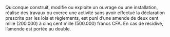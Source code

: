 Quiconque construit, modifie ou exploite un ouvrage ou une installation, réalise des travaux ou exerce une activité sans avoir effectué la déclaration prescrite par les lois et règlements, est puni d’une amende de deux cent mille (200.000) à cinq cent mille (500.000) francs CFA.
En cas de récidive, l’amende est portée au double.